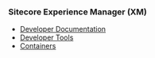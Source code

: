 ### Sitecore Experience Manager (XM)

- [Developer Documentation](https://doc.sitecore.com/xp/en/developers)
- [Developer Tools](https://doc.sitecore.com/xp/en/developers/103/developer-tools/index-en.html)
- [Containers](https://doc.sitecore.com/xp/en/developers/103/developer-tools/containers-in-sitecore-development.html)
